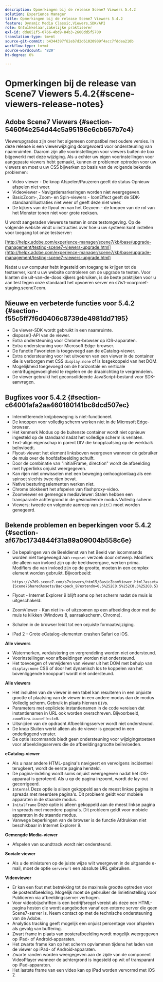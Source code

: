 ```yaml
---
description: Opmerkingen bij de release Scene7 Viewers 5.4.2
solution: Experience Manager
title: Opmerkingen bij de release Scene7 Viewers 5.4.2
feature: Dynamic Media Classic,Viewers,SDK/API
role: Ontwikkelaar,zakelijke praktiserer
exl-id: dde851f5-0766-4bd9-84b3-2600dd5f5700
translation-type: tm+mt
source-git-commit: b4344397f82eb7d2d61020909f4acc7fddea210b
workflow-type: tm+mt
source-wordcount: '829'
ht-degree: 0%

---
```


# Opmerkingen bij de release van Scene7 Viewers 5.4.2{#scene-viewers-release-notes}

## Adobe Scene7 Viewers {#section-5460f4e254d44c5a95196e6cb657b7e4}

Viewerupgrades zijn over het algemeen compatibel met oudere versies. In deze release is een viewerwijziging doorgevoerd voor ondersteuning van naamruimten. Daarom zijn alle voorinstellingen voor viewers buiten de box bijgewerkt met deze wijziging. Als u echter uw eigen voorinstellingen voor aangepaste viewers hebt gemaakt, kunnen er problemen optreden voor uw viewers en moet u uw CSS bijwerken op basis van de volgende bekende problemen:

* Video viewer - De knop Afspelen/Pauzeren geeft de status Opnieuw afspelen niet weer.
* Videoviewer - Navigatiemarkeringen worden niet weergegeven.
* BasicZoom-, Zoom- en Spin-viewers - IconEffect geeft de SDK-standaardillustraties niet weer of geeft deze niet weer.
* De kijkers van de flyout en van het Gezoem - de knopen van de rol van het Monster tonen niet voor grote reeksen.

U wordt aangeraden viewers te testen in onze testomgeving. Op de volgende website vindt u instructies over hoe u uw systeem kunt instellen voor toegang tot onze testserver:

[http://helpx.adobe.com/experience-manager/scene7/kb/base/upgrade-management/testing-scene7-viewers-upgrade.html](http://helpx.adobe.com/experience-manager/scene7/kb/base/upgrade-management/testing-scene7-viewers-upgrade.html)

Nadat u uw computer hebt ingesteld om toegang te krijgen tot de testserver, kunt u uw website controleren om de upgrade te testen. Voor klanten die uit-van-de-doos kijkers gebruiken, is de beste praktijken voor u aan test tegen onze standaard het opvoeren server en s7is1-voorproef-staging.scene7.com.

## Nieuwe en verbeterde functies voor 5.4.2 {#section-f55c5ff7f6d0406c8739de4981dd7195}

* De viewer-SDK wordt gebruikt in een naamruimte.
* dispose()-API van de viewer.
* Extra ondersteuning voor Chrome-browser op iOS-apparaten.
* Extra ondersteuning voor Microsoft Edge-browser.
* De functie Favorieten is toegevoegd aan de eCatalog-viewer.
* Extra ondersteuning voor het uitvoeren van een viewer in de container die is verborgen met CSS `display:none` of is losgekoppeld van het DOM.
* Mogelijkheid toegevoegd om de horizontale en verticale centrifugegevoeligheid te regelen en de draairichting te vergrendelen.
* De viewer gebruikt het geconsolideerde JavaScript-bestand voor SDK-aanvragen.

## Bugfixes voor 5.4.2 {#section-c64001afa2aa460180141bc8dcd507ec}

* Intermitterende knijpbeweging is niet-functioneel.
* De knoppen voor volledig scherm werken niet in de Microsoft Edge-browser.
* Het kenmerk Modus op de buitenste container wordt niet opnieuw ingesteld op de standaard nadat het volledige scherm is verlaten.
* Text-align eigenschap in parent DIV die knopplaatsing op de werkbalk beïnvloedt.
* Flyout-viewer: het element linksboven weergeven wanneer de gebruiker de muis over de hoofdafbeelding schuift.
* Door de combinatie van &quot;initialFrame, direction&quot; wordt de afbeelding met hyperlinks onjuist weergegeven.
* Kan rijen niet omwisselen met een beweging omhoog/omlaag als een spinset slechts twee rijen bevat.
* Native besturingselementen werken niet.
* Chrome blokkeert het afspelen van flashproxy-video.
* Zoomviewer en gemengde mediaviewer: Stalen hebben een transparante achtergrond in de gesimuleerde modus Volledig scherm
* Viewers: tweede en volgende aanroep van `init()` moet worden genegeerd.

## Bekende problemen en beperkingen voor 5.4.2 {#section-af67bc1734844f31a89a09004b558c6e}

* De bepalingen van de Beeldienst van het Beeld van iscommands worden niet toegevoegd aan `req=set` verzoek door ontwerp. Modifiers die alleen van invloed zijn op de beeldweergave, werken prima. Modifiers die van invloed zijn op de grootte, moeten in een complex element worden gebruikt. Bijvoorbeeld:

   ```
   https://s7d9.scene7.com/s7viewers/html5/BasicZoomViewer.html?asset= {Scene7SharedAssets/Backpack_B?extendn=0.5%252C0.5%252C0.5%252C0.5}
   ```

* Flyout - Internet Explorer 9 blijft soms op het scherm nadat de muis is uitgeschakeld.
* ZoomViewer - Kan niet in- of uitzoomen op een afbeelding door met de muis te klikken (Windows 8, aanraakscherm, Chrome).
* Schalen in de browser leidt tot een onjuiste formaatwijziging.
* iPad 2 - Grote eCatalog-elementen crashen Safari op iOS.

**Alle viewers**

* Watermerken, verduistering en vergrendeling worden niet ondersteund.
* Voorinstellingen voor afbeeldingen worden niet ondersteund.
* Het toevoegen of verwijderen van viewer uit het DOM met behulp van `display:none` CSS of door het dynamisch los te koppelen van het bovenliggende knooppunt wordt niet ondersteund.

**Alle viewers**

* Het insluiten van de viewer in een tabel kan resulteren in een onjuiste grootte of plaatsing van de viewer in een andere modus dan de modus Volledig scherm. Gebruik in plaats hiervan `DIV`s.
* Parameters met expliciete instantienamen in de code vereisen dat instantienamen in URL ook worden overschreven. Bijvoorbeeld, `zoomView.iconeffect=0`.
* Uitsnijden van de opdracht Afbeeldingsserver wordt niet ondersteund.
* De knop Sluiten werkt alleen als de viewer is geopend in een onderliggend venster.
* De optie Iscommands biedt geen ondersteuning voor wijzigingstoetsen voor afbeeldingsservers die de afbeeldingsgrootte beïnvloeden.

**eCatalog-viewer**

* Als u naar andere HTML-pagina&#39;s navigeert en vervolgens incidenteel terugkeert, wordt de eerste pagina hersteld.
* De pagina-indeling wordt soms onjuist weergegeven nadat het iOS-apparaat is geroteerd. Als u op de pagina inzoomt, wordt de lay-out gecorrigeerd.
* `Internal` Deze optie is alleen gekoppeld aan de meest linkse pagina in spreads met meerdere pagina&#39;s. Dit probleem geldt voor mobiele apparaten in de staande modus.
* `InitalFrame` Deze optie is alleen gekoppeld aan de meest linkse pagina in spreads met meerdere pagina&#39;s. Dit probleem geldt voor mobiele apparaten in de staande modus.
* Vanwege beperkingen van de browser is de functie Afdrukken niet beschikbaar in Internet Explorer 9.

**Gemengde Media-viewer**

* Afspelen van soundtrack wordt niet ondersteund.

**Sociale viewer**

* Als u de miniaturen op de juiste wijze wilt weergeven in de uitgaande e-mail, moet de optie `serverurl` een absolute URL gebruiken.

**Videoviewer**

* Er kan een fout met betrekking tot de maximale grootte optreden voor de posterafbeelding. Mogelijk moet de gebruiker de limietinstelling voor Publiceren via afbeeldingsserver verhogen.
* Voor videobijschriften is een bedrijfsregel vereist als deze een HTML-pagina hosten die wordt aangeboden vanaf een externe server die geen Scene7-server is. Neem contact op met de technische ondersteuning van de Adobe.
* Analytics tracking geeft mogelijk een onjuist percentage voor afspelen als gevolg van buffering.
* Zwart frame in plaats van posterafbeelding wordt mogelijk weergegeven op iPad- of Android-apparaten.
* Het zwarte frame kan op het scherm opvlammen tijdens het laden van de viewer op iPad- of Android-apparaten.
* Zwarte randen worden weergegeven aan de zijde van de component VideoPlayer wanneer de achtergrond is ingesteld op wit of transparant op iPad-apparaten.
* Het laatste frame van een video kan op iPad worden vervormd met iOS 7.
